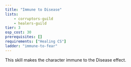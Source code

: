 ```yaml
---
title: "Immune to Disease"
lists:
    - corruptors-guild
    - healers-guild
tier: 3
osp_cost: 30
prerequisites: []
requirements: ["Healing CS"]
ladder: "immune-to-fear"
---
```

This skill makes the character immune to the Disease effect.